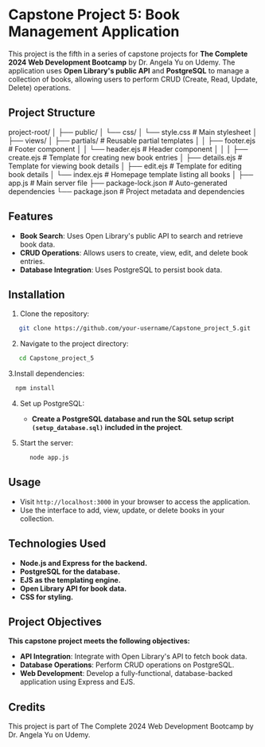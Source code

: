 # Capstone Project 5: Book Management Application

This project is the fifth in a series of capstone projects for **The Complete 2024 Web Development Bootcamp** by Dr. Angela Yu on Udemy. The application uses **Open Library's public API** and **PostgreSQL** to manage a collection of books, allowing users to perform CRUD (Create, Read, Update, Delete) operations.

## Project Structure

project-root/
│
├── public/
│   └── css/
│       └── style.css               # Main stylesheet
│
├── views/
│   ├── partials/                   # Reusable partial templates
│   │   ├── footer.ejs              # Footer component
│   │   └── header.ejs              # Header component
│   │
│   ├── create.ejs                  # Template for creating new book entries
│   ├── details.ejs                 # Template for viewing book details
│   ├── edit.ejs                    # Template for editing book details
│   └── index.ejs                   # Homepage template listing all books
│
├── app.js                          # Main server file
├── package-lock.json               # Auto-generated dependencies
└── package.json                    # Project metadata and dependencies


## Features

- **Book Search**: Uses Open Library's public API to search and retrieve book data.
- **CRUD Operations**: Allows users to create, view, edit, and delete book entries.
- **Database Integration**: Uses PostgreSQL to persist book data.

## Installation

1. Clone the repository:

```bash
   git clone https://github.com/your-username/Capstone_project_5.git
```
2. Navigate to the project directory:

```bash
   cd Capstone_project_5
```
3.Install dependencies:

```bash
  npm install
```
4. Set up PostgreSQL:

   - **Create a PostgreSQL database and run the SQL setup script ``` (setup_database.sql) ``` included in the project**.

5. Start the server:
```bash
      node app.js
```
## Usage

- Visit ``` http://localhost:3000 ``` in your browser to access the application.
- Use the interface to add, view, update, or delete books in your collection.

## Technologies Used

   - **Node.js and Express for the backend.**
   - **PostgreSQL for the database.**
   - **EJS as the templating engine.**
   - **Open Library API for book data.**
   - **CSS for styling.**

## Project Objectives

**This capstone project meets the following objectives:**

  - **API Integration**: Integrate with Open Library's API to fetch book data.
  - **Database Operations**: Perform CRUD operations on PostgreSQL.
  - **Web Development**: Develop a fully-functional, database-backed application using Express and EJS. 

## Credits

This project is part of The Complete 2024 Web Development Bootcamp by Dr. Angela Yu on Udemy.
